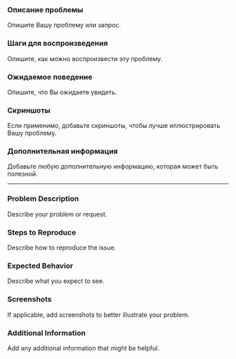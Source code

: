 ### Описание проблемы

Опишите Вашу проблему или запрос.

### Шаги для воспроизведения

Опишите, как можно воспроизвести эту проблему.

### Ожидаемое поведение

Опишите, что Вы ожидаете увидеть.

### Скриншоты

Если применимо, добавьте скриншоты, чтобы лучше иллюстрировать Вашу проблему.

### Дополнительная информация

Добавьте любую дополнительную информацию, которая может быть полезной.

------

### Problem Description

Describe your problem or request.

### Steps to Reproduce

Describe how to reproduce the issue.

### Expected Behavior

Describe what you expect to see.

### Screenshots

If applicable, add screenshots to better illustrate your problem.

### Additional Information

Add any additional information that might be helpful.
